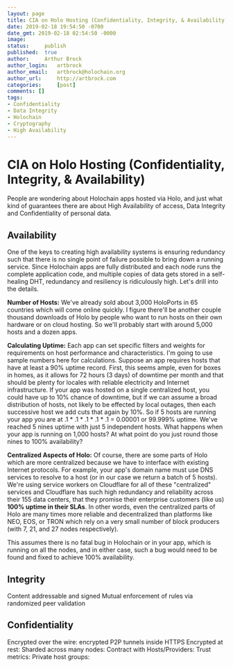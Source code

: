 ```yaml
---
layout: page
title: CIA on Holo Hosting (Confidentiality, Integrity, & Availability)
date: 2019-02-18 19:54:50 -0700
date_gmt: 2019-02-18 02:54:50 -0000
image: 		
status: 	publish
published: 	true
author: 	Arthur Brock
author_login: 	artbrock
author_email: 	artbrock@holochain.org
author_url: 	http://artbrock.com
categories: 	[post]
comments: []
tags:
- Confidentiality
- Data Integrity
- Holochain
- Cryptography
- High Availability
---
```


# CIA on Holo Hosting (Confidentiality, Integrity, & Availability)

People are wondering about Holochain apps hosted via Holo, and just what kind of guarantees there are about High Availability of access, Data Integrity and Confidentiality of personal data.

## Availability
One of the keys to creating high availability systems is ensuring redundancy such that there is no single point of failure possible to bring down a running service. Since Holochain apps are fully distributed and each node runs the complete application code, and multiple copies of data gets stored in a self-healing DHT, redundancy and resiliency is ridiculously high. Let's drill into the details.

**Number of Hosts:** We've already sold about 3,000 HoloPorts in 65 countries which will come online quickly. I figure there'll be another couple thousand downloads of Holo by people who want to run hosts on their own hardware or on cloud hosting. So we'll probably start with around 5,000 hosts and a dozen apps.

**Calculating Uptime:** Each app can set specific filters and weights for requirements on host performance and characteristics. I'm going to use sample numbers here for calculations. Suppose an app requires hosts that have at least a 90% uptime record. First, this seems ample, even for boxes in homes, as it allows for 72 hours (3 days) of downtime per month and that should be plenty for locales with reliable electricity and Internet infrastructure. If your app was hosted on a single centralized host, you could have up to 10% chance of downtime, but if we can assume a broad distribution of hosts, not likely to be effected by local outages, then each successive host we add cuts that again by 10%. So if 5 hosts are running your app you are at .1 * .1 * .1 * .1 * .1 = 0.00001 or 99.999% uptime. We've reached 5 nines uptime with just 5 independent hosts. What happens when your app is running on 1,000 hosts? At what point do you just round those nines to 100% availability?

**Centralized Aspects of Holo:** Of course, there are some parts of Holo which are more centralized because we have to interface with existing Internet protocols. For example, your app's domain name must use DNS services to resolve to a host (or in our case we return a batch of 5 hosts). We're using service workers on Cloudflare for all of these "centralized" services and Cloudflare has such high redundancy and reliability across their 155 data centers, that they promise their enterprise customers (like us) **100% uptime in their SLAs**. In other words, even the centralized parts of Holo are many times more reliable and decentralized than platforms like NEO, EOS, or TRON which rely on a very small number of block producers (with 7, 21, and 27 nodes respectively).

This assumes there is no fatal bug in Holochain or in your app, which is running on all the nodes, and in either case, such a bug would need to be found and fixed to achieve 100% availability.

## Integrity
Content addressable and signed
Mutual enforcement of rules via randomized peer validation


## Confidentiality
Encrypted over the wire: encrypted P2P tunnels inside HTTPS
Encrypted at rest:
Sharded across many nodes:
Contract with Hosts/Providers:
Trust metrics:
Private host groups:
